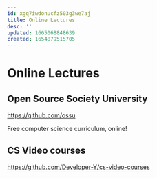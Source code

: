 ```yaml
---
id: xgq7iwdonucfz503g3we7aj
title: Online Lectures
desc: ''
updated: 1665068848639
created: 1654879515705
---
```

# Online Lectures

## Open Source Society University

https://github.com/ossu

Free computer science curriculum, online!

## CS Video courses

https://github.com/Developer-Y/cs-video-courses
